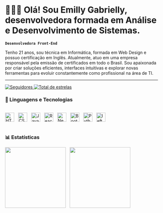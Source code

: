 # 👩🏻‍💻 Olá! Sou Emilly Gabrielly, desenvolvedora formada em Análise e Desenvolvimento de Sistemas.

**`Desenvolvedora Front-End`**

Tenho 21 anos, sou técnica em Informática, formada em Web Design e possuo certificação em Inglês.  Atualmente, atuo em uma empresa responsável pela emissão de certificados em todo o Brasil. Sou apaixonada por criar soluções eficientes, interfaces intuitivas e explorar novas ferramentas para evoluir constantemente como profissional na área de TI.

---

  <a href="https://github.com/Emilly0liveira?tab=followers">
        <img 
            alt="Seguidores" 
            title="Me siga no GitHub" 
            src="https://custom-icon-badges.demolab.com/github/followers/Emilly0liveira?color=236ad3&labelColor=1155ba&style=for-the-badge&logo=github&label=Seguidores&logoColor=white"
        />
    </a>
<a href="https://github.com/Emilly0liveira?tab=repositories&sort=stargazers">
        <img 
            alt="Total de estrelas" 
            title="Total de estrelas GitHub" 
            src="https://custom-icon-badges.demolab.com/github/stars/Emilly0liveira?color=55960c&style=for-the-badge&labelColor=488207&logo=star&label=estrelas"
        />
    </a>

</p>

### 🤖 Linguagens e Tecnologias
<br>
<div style="display: flex; justify-content: flex-start;"></div>
<img 
    align="left" 
    align="HTML"
    title="HTML" 
    width="30px" 
    style="padding-right: 10px;" 
    src="https://cdn.jsdelivr.net/gh/devicons/devicon@latest/icons/html5/html5-original.svg" 
/>
</div>
<img 
    align="left" 
    align="CSS" 
    title="CSS"
    width="30px" 
    style="padding-right: 10px;" 
    src="https://cdn.jsdelivr.net/gh/devicons/devicon@latest/icons/css3/css3-original.svg" 
/>
<img 
    align="left" 
    align="JavaScript" 
    title="JavaScript"
    width="30px" 
    style="padding-right: 10px;" 
    src="https://cdn.jsdelivr.net/gh/devicons/devicon@latest/icons/javascript/javascript-original.svg" 
/>
<img 
    align="left" 
    align="React"
    title="React" 
    width="30px" 
    style="padding-right: 10px;" 
    src="https://cdn.jsdelivr.net/gh/devicons/devicon@latest/icons/react/react-original.svg" 
/>
<img 
    align="left" 
    align="Next.js" 
    title="Next.js"
    width="30px" 
    style="padding-right: 10px;" 
    src="https://cdn.jsdelivr.net/gh/devicons/devicon@latest/icons/nextjs/nextjs-original.svg" 
/>
<img 
    align="left" 
    align="Bootstrap"
    title="Bootstrap" 
    width="30px" 
    style="padding-right: 10px;" 
    src="https://cdn.jsdelivr.net/gh/devicons/devicon@latest/icons/bootstrap/bootstrap-original.svg" 
/>
<img 
    alt="left" 
    alt="Git" 
    title="Git"
    width="30px" 
    style="padding-right: 10px;" 
    src="https://cdn.jsdelivr.net/gh/devicons/devicon@latest/icons/git/git-original.svg" 
/>
<img 
    align="left" 
    align="Python" 
    title="Python"
    width="30px" 
    style="padding-right: 10px;" 
    src="https://cdn.jsdelivr.net/gh/devicons/devicon@latest/icons/python/python-original.svg" 
/>

<br/>
<br/>

### 📊 Estatísticas

<p>
  <img 
    align="left" 
    align="GitHub Stats" 
    height="200" 
    style="padding-right: 10px;" 
    src="https://github-readme-stats.vercel.app/api?username=Emilly0liveira&show_icons=true&theme=tokyonight&include_all_commits=true&locale=pt-br" 
  />

<img 
      align="left" 
      align="GitHub Stats" 
      height="200" 
      src="https://github-readme-stats.vercel.app/api/top-langs/?username=Emilly0liveira&theme=tokyonight&layout=compact&custom_title=Tecnologias&langs_count=9" 
  />

</p>
